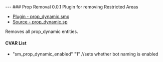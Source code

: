 <a name='prop_dynamic'>
---
### Prop Removal 0.0.1</a>
Plugin for removing Restricted Areas

 * [Plugin - prop_dynamic.smx](plugins/prop_dynamic.smx?raw=true)
 * [Source - prop_dynamic.sp](https://raw.githubusercontent.com/jaredballou/insurgency-sourcemod/master/scripting/prop_dynamic.sp)

Removes all prop_dynamic entities.

#### CVAR List
 * "sm_prop_dynamic_enabled" "1" //sets whether bot naming is enabled

